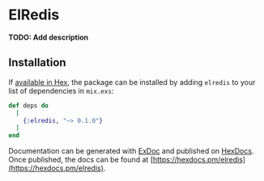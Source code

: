 # ElRedis

**TODO: Add description**

## Installation

If [available in Hex](https://hex.pm/docs/publish), the package can be installed
by adding `elredis` to your list of dependencies in `mix.exs`:

```elixir
def deps do
  [
    {:elredis, "~> 0.1.0"}
  ]
end
```

Documentation can be generated with [ExDoc](https://github.com/elixir-lang/ex_doc)
and published on [HexDocs](https://hexdocs.pm). Once published, the docs can
be found at [https://hexdocs.pm/elredis](https://hexdocs.pm/elredis).

